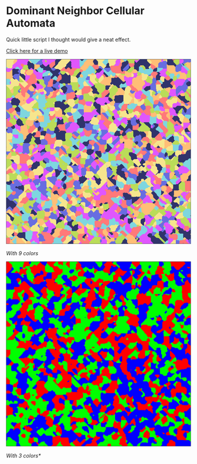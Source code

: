 # Dominant Neighbor Cellular Automata

Quick little script I thought would give a neat effect.

[Click here for a live demo](https://ninivert.github.io/dominant-neighbors-cellular-automata/)

![example1](example1.png)

_With 9 colors_

![example2](example2.png)

_With 3 colors*_
